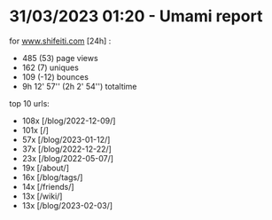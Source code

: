 # 31/03/2023 01:20 - Umami report
for www.shifeiti.com [24h] :

 - 485 (53) page views
 - 162 (7) uniques
 - 109 (-12) bounces
 - 9h 12' 57'' (2h 2' 54'') totaltime


top 10 urls:
 - 108x [/blog/2022-12-09/]
 - 101x [/]
 - 57x [/blog/2023-01-12/]
 - 37x [/blog/2022-12-22/]
 - 23x [/blog/2022-05-07/]
 - 19x [/about/]
 - 16x [/blog/tags/]
 - 14x [/friends/]
 - 13x [/wiki/]
 - 13x [/blog/2023-02-03/]


